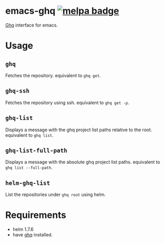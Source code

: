# emacs-ghq [![melpa badge][melpa-badge]][melpa-link]
[Ghq](https://github.com/motemen/ghq) interface for emacs.

# Usage
## `ghq`
Fetches the repository. equivalent to `ghq get`.

## `ghq-ssh`
Fetches the repository using ssh. equivalent to `ghq get -p`.

## `ghq-list`
Displays a message with the ghq project list paths relative to the root. equivalent to `ghq list`.

## `ghq-list-full-path`
Displays a message with the absolute ghq project list paths. equivalent to `ghq list --full-path`.

## `helm-ghq-list`
List the repositories under `ghq root` using helm.

# Requirements
* helm 1.7.6
* have [ghq](https://github.com/motemen/ghq) installed.

[melpa-link]: http://melpa.org/#/ghq
[melpa-badge]: http://melpa.org/packages/ghq-badge.svg
